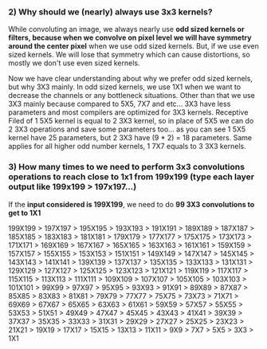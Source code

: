 ### 2) Why should we (nearly) always use 3x3 kernels?

While convoluting an image, we always nearly use **odd sized kernels or filters, because when we convolve on pixel level we will have symmetry around the center pixel** when we use odd sized kernels. But, if we use even sized kernels. We will lose that symmetry which can cause distortions, so mostly we don't use even sized kernels.

Now we have clear understanding about why we prefer odd sized kernels, but why 3X3 mainly. In odd sized kernels, we use 1X1 when we want to decrease the channels or any bottleneck situations. Other than that we use 3X3 mainly because compared to 5X5, 7X7 and etc... 3X3 have less parameters and most compilers are optimized for 3X3 kernels. Receptive Filed of 1 5X5 kernel is equal to 2 3X3 kernel, so in place of 5X5 we can do 2 3X3 operations and save some parameters too... as you can see 1 5X5 kernel have 25 parameters, but 2 3X3 have (9 * 2) = 18 parameters. Same applies for all higher odd number kernels, 1 7X7 equals to 3 3X3 kernels. 



### 3) How many times to we need to perform 3x3 convolutions operations to reach close to 1x1 from 199x199 (type each layer output like 199x199 > 197x197...)

If the **input considered is 199X199**, we need to do **99 3X3 convolutions to get to 1X1**

199X199 > 197X197 > 195X195 > 193X193 > 191X191 > 189X189 > 187X187 > 185X185 > 183X183 > 181X181 > 179X179 > 177X177 > 175X175 > 173X173 > 171X171 > 169X169 > 167X167 > 165X165 > 163X163 > 161X161 > 159X159 > 157X157 > 155X155 > 153X153 > 151X151 > 149X149 > 147X147 > 145X145 > 143X143 > 141X141 > 139X139 > 137X137 > 135X135 > 133X133 > 131X131 > 129X129 > 127X127 > 125X125 > 123X123 > 121X121 > 119X119 > 117X117 > 115X115 > 113X113 > 111X111 > 109X109 > 107X107 > 105X105 > 103X103 > 101X101 > 99X99 > 97X97 > 95X95 > 93X93 > 91X91 > 89X89 > 87X87 > 85X85 > 83X83 > 81X81 > 79X79 > 77X77 > 75X75 > 73X73 > 71X71 > 69X69 > 67X67 > 65X65 > 63X63 > 61X61 > 59X59 > 57X57 > 55X55 > 53X53 > 51X51 > 49X49 > 47X47 > 45X45 > 43X43 > 41X41 > 39X39 > 37X37 > 35X35 > 33X33 > 31X31 > 29X29 > 27X27 > 25X25 > 23X23 > 21X21 > 19X19 > 17X17 > 15X15 > 13X13 > 11X11 > 9X9 > 7X7 > 5X5 > 3X3 > 1X1